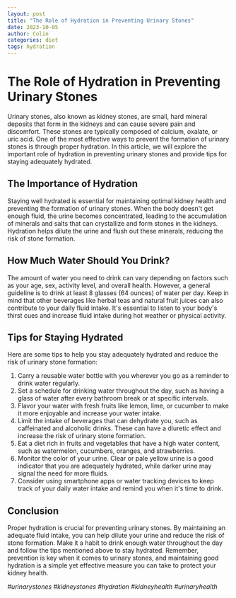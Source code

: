 ```yaml
---
layout: post
title: "The Role of Hydration in Preventing Urinary Stones"
date: 2023-10-05
author: Colin
categories: diet
tags: hydration
---
```


# The Role of Hydration in Preventing Urinary Stones

Urinary stones, also known as kidney stones, are small, hard mineral deposits that form in the kidneys and can cause severe pain and discomfort. These stones are typically composed of calcium, oxalate, or uric acid. One of the most effective ways to prevent the formation of urinary stones is through proper hydration. In this article, we will explore the important role of hydration in preventing urinary stones and provide tips for staying adequately hydrated.

## The Importance of Hydration

Staying well hydrated is essential for maintaining optimal kidney health and preventing the formation of urinary stones. When the body doesn't get enough fluid, the urine becomes concentrated, leading to the accumulation of minerals and salts that can crystallize and form stones in the kidneys. Hydration helps dilute the urine and flush out these minerals, reducing the risk of stone formation.

## How Much Water Should You Drink?

The amount of water you need to drink can vary depending on factors such as your age, sex, activity level, and overall health. However, a general guideline is to drink at least 8 glasses (64 ounces) of water per day. Keep in mind that other beverages like herbal teas and natural fruit juices can also contribute to your daily fluid intake. It's essential to listen to your body's thirst cues and increase fluid intake during hot weather or physical activity.

## Tips for Staying Hydrated

Here are some tips to help you stay adequately hydrated and reduce the risk of urinary stone formation:

1. Carry a reusable water bottle with you wherever you go as a reminder to drink water regularly.
2. Set a schedule for drinking water throughout the day, such as having a glass of water after every bathroom break or at specific intervals.
3. Flavor your water with fresh fruits like lemon, lime, or cucumber to make it more enjoyable and increase your water intake.
4. Limit the intake of beverages that can dehydrate you, such as caffeinated and alcoholic drinks. These can have a diuretic effect and increase the risk of urinary stone formation.
5. Eat a diet rich in fruits and vegetables that have a high water content, such as watermelon, cucumbers, oranges, and strawberries.
6. Monitor the color of your urine. Clear or pale yellow urine is a good indicator that you are adequately hydrated, while darker urine may signal the need for more fluids.
7. Consider using smartphone apps or water tracking devices to keep track of your daily water intake and remind you when it's time to drink.

## Conclusion

Proper hydration is crucial for preventing urinary stones. By maintaining an adequate fluid intake, you can help dilute your urine and reduce the risk of stone formation. Make it a habit to drink enough water throughout the day and follow the tips mentioned above to stay hydrated. Remember, prevention is key when it comes to urinary stones, and maintaining good hydration is a simple yet effective measure you can take to protect your kidney health.

*#urinarystones #kidneystones #hydration #kidneyhealth #urinaryhealth*